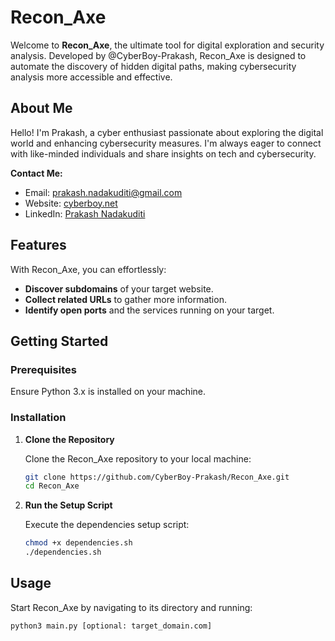 # Recon_Axe

Welcome to **Recon_Axe**, the ultimate tool for digital exploration and security analysis. Developed by @CyberBoy-Prakash, Recon_Axe is designed to automate the discovery of hidden digital paths, making cybersecurity analysis more accessible and effective.

## About Me

Hello! I'm Prakash, a cyber enthusiast passionate about exploring the digital world and enhancing cybersecurity measures. I'm always eager to connect with like-minded individuals and share insights on tech and cybersecurity. 

**Contact Me:**
- Email: prakash.nadakuditi@gmail.com
- Website: [cyberboy.net](https://cyberboy.net)
- LinkedIn: [Prakash Nadakuditi](https://linkedin.com/in/prakashnadakuditi/)

## Features

With Recon_Axe, you can effortlessly:
- **Discover subdomains** of your target website.
- **Collect related URLs** to gather more information.
- **Identify open ports** and the services running on your target.

## Getting Started

### Prerequisites
Ensure Python 3.x is installed on your machine.

### Installation

1. **Clone the Repository**

    Clone the Recon_Axe repository to your local machine:

    ```bash
    git clone https://github.com/CyberBoy-Prakash/Recon_Axe.git
    cd Recon_Axe
    ```

2. **Run the Setup Script**

    Execute the dependencies setup script:

    ```bash
    chmod +x dependencies.sh
    ./dependencies.sh
    ```

## Usage

Start Recon_Axe by navigating to its directory and running:

```bash
python3 main.py [optional: target_domain.com]
